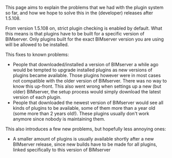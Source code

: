 This page aims to explain the problems that we had with the plugin system so far, and how we hope to solve this in the (developer) releases after 1.5.108.

From version 1.5.108 on, strict plugin checking is enabled by default. What this means is that plugins have to be built for a specific version of BIMserver. Only plugins built for the exact BIMserver version you are using will be allowed to be installed.

This fixes to known problems:
- People that downloaded/installed a version of BIMserver a while ago would be tempted to upgrade installed plugins as new versions of plugins became available. Those plugins however were in most cases not compatible with the older version of BIMserver. There was no way to know this up-front. This also went wrong when settings up a new (but older) BIMserver, the setup process would simply download the latest version of each plugin.
- People that downloaded the newest version of BIMserver would see all kinds of plugins to be available, some of them more than a year old (some more than 2 years old!). These plugins usually don't work anymore since nobody is maintaining them.

This also introduces a few new problems, but hopefully less annoying ones:
- A smaller amount of plugins is usually available shortly after a new BIMserver release, since new builds have to be made for all plugins, linked specifically to this version of BIMserver